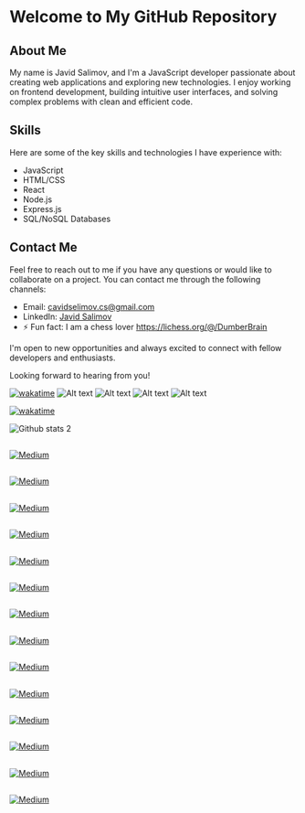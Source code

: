 <!--
**JavidSelimov12345/JavidSelimov12345** is a ✨ _special_ ✨ repository because its `README.md` (this file) appears on your GitHub profile.
https://i.ytimg.com/vi/ly3m6mv5qvg/maxresdefault.jpg
https://64.media.tumblr.com/2d0af9c90d1b1107313cc20bda01548a/tumblr_outwxnanpp1u79o2lo1_1280.gifv
https://miro.medium.com/max/1400/0*C-cPP9D2MIyeexAT.gif
Here are some ideas to get you started:

- 🔭 I’m currently working on ...
- 🌱 I’m currently improving ...
- 👯 I’m looking to collaborate on ...
- 🤔 I’m looking for help with ...
- 💬 Ask me about ...
- 📫 How to reach me: ...
- 😄 Pronouns: ...
- ⚡ Fun fact: ...
- 🌱 Favorite programming languages :  JavaScript Ruby  Python   
- 🌱 Favorite tools  :  React Django Node js
- 💬 On linkedin https://www.linkedin.com/in/javidsalim/
 - 💬 On medium https://medium.com/@cavidselimov.cs
 - ![React](https://64.media.tumblr.com/2d0af9c90d1b1107313cc20bda01548a/tumblr_outwxnanpp1u79o2lo1_1280.gifv) 
  ![](https://komarev.com/ghpvc/?username=javidselimov)

![React](https://img.shields.io/badge/react-%2320232a.svg?style=for-the-badge&logo=react&logoColor=%2361DAFB)
![JWT](https://img.shields.io/badge/JWT-black?style=for-the-badge&logo=JSON%20web%20tokens)
![Jinja](https://img.shields.io/badge/jinja-white.svg?style=for-the-badge&logo=jinja&logoColor=black)
![Express.js](https://img.shields.io/badge/express.js-%23404d59.svg?style=for-the-badge&logo=express&logoColor=%2361DAFB)
![Expo](https://img.shields.io/badge/expo-1C1E24?style=for-the-badge&logo=expo&logoColor=#D04A37)
	![Django](https://img.shields.io/badge/django-%23092E20.svg?style=for-the-badge&logo=django&logoColor=white)
 ![Chart.js](https://img.shields.io/badge/chart.js-F5788D.svg?style=for-the-badge&logo=chart.js&logoColor=white)
 ![Bootstrap](https://img.shields.io/badge/bootstrap-%23563D7C.svg?style=for-the-badge&logo=bootstrap&logoColor=white)
 ![Apollo-GraphQL](https://img.shields.io/badge/-ApolloGraphQL-311C87?style=for-the-badge&logo=apollo-graphql)
 	![MUI](https://img.shields.io/badge/MUI-%230081CB.svg?style=for-the-badge&logo=mui&logoColor=white)
  ![NPM](https://img.shields.io/badge/NPM-%23000000.svg?style=for-the-badge&logo=npm&logoColor=white)
  ![NestJS](https://img.shields.io/badge/nestjs-%23E0234E.svg?style=for-the-badge&logo=nestjs&logoColor=white)
  	![Next JS](https://img.shields.io/badge/Next-black?style=for-the-badge&logo=next.js&logoColor=white)
   ![NodeJS](https://img.shields.io/badge/node.js-6DA55F?style=for-the-badge&logo=node.js&logoColor=white)
   ![React Router](https://img.shields.io/badge/React_Router-CA4245?style=for-the-badge&logo=react-router&logoColor=white)
   ![Redux](https://img.shields.io/badge/redux-%23593d88.svg?style=for-the-badge&logo=redux&logoColor=white)
   ![SASS](https://img.shields.io/badge/SASS-hotpink.svg?style=for-the-badge&logo=SASS&logoColor=white)
   ![Styled Components](https://img.shields.io/badge/styled--components-DB7093?style=for-the-badge&logo=styled-components&logoColor=white)
   ![Vite](https://img.shields.io/badge/vite-%23646CFF.svg?style=for-the-badge&logo=vite&logoColor=white)
   ![Yarn](https://img.shields.io/badge/yarn-%232C8EBB.svg?style=for-the-badge&logo=yarn&logoColor=white)
   
   ![Vercel](https://img.shields.io/badge/vercel-%23000000.svg?style=for-the-badge&logo=vercel&logoColor=white)
   ![Netlify](https://img.shields.io/badge/netlify-%23000000.svg?style=for-the-badge&logo=netlify&logoColor=#00C7B7)
   ![Firebase](https://img.shields.io/badge/firebase-%23039BE5.svg?style=for-the-badge&logo=firebase)
   ![Android Studio](https://img.shields.io/badge/Android%20Studio-3DDC84.svg?style=for-the-badge&logo=android-studio&logoColor=white)
   ![Visual Studio Code](https://img.shields.io/badge/Visual%20Studio%20Code-0078d7.svg?style=for-the-badge&logo=visual-studio-code&logoColor=white)
   
   ![JavaScript](https://img.shields.io/badge/javascript-%23323330.svg?style=for-the-badge&logo=javascript&logoColor=%23F7DF1E)
   ![Python](https://img.shields.io/badge/python-3670A0?style=for-the-badge&logo=python&logoColor=ffdd54)
   ![TypeScript](https://img.shields.io/badge/typescript-%23007ACC.svg?style=for-the-badge&logo=typescript&logoColor=white)
 
   ![HTML5](https://img.shields.io/badge/html5-%23E34F26.svg?style=for-the-badge&logo=html5&logoColor=white)
   ![Markdown](https://img.shields.io/badge/markdown-%23000000.svg?style=for-the-badge&logo=markdown&logoColor=white)

-->


<!-- https://user-images.githubusercontent.com/44189780/225109030-92a5c57e-2d61-4b82-9622-39af8f5bf6b3.mp4 -->



# Welcome to My GitHub Repository

## About Me
My name is Javid Salimov, and I'm a JavaScript developer passionate about creating web applications and exploring new technologies. I enjoy working on frontend development, building intuitive user interfaces, and solving complex problems with clean and efficient code.

## Skills
Here are some of the key skills and technologies I have experience with:

- JavaScript
- HTML/CSS
- React
- Node.js
- Express.js
- SQL/NoSQL Databases

## Contact Me
Feel free to reach out to me if you have any questions or would like to collaborate on a project. You can contact me through the following channels:

- Email: [cavidselimov.cs@gmail.com](mailto:cavidselimov.cs@gmail.com)
- LinkedIn: [Javid Salimov](https://www.linkedin.com/in/javidsalim/)
- ⚡ Fun fact: I am a chess lover  https://lichess.org/@/DumberBrain

I'm open to new opportunities and always excited to connect with fellow developers and enthusiasts.

Looking forward to hearing from you!


[![wakatime](https://wakatime.com/badge/user/d5de5aaf-24b1-4a23-8fd7-2b48a35fdd16.svg)](https://wakatime.com/@d5de5aaf-24b1-4a23-8fd7-2b48a35fdd16)
![Alt text](https://wakatime.com/share/@Z_Salimov/568d6676-ef2c-48c3-8fe1-73d18c964f53.svg)
![Alt text](https://wakatime.com/share/@Z_Salimov/1b5d351b-f26f-4e40-8cda-3de5f5f2be05.svg)
![Alt text](https://wakatime.com/share/@Z_Salimov/5bbfb96a-14bf-4bcb-b333-6834a55d82ae.svg)
![Alt text](https://wakatime.com/share/@Z_Salimov/57b597ab-8152-4a56-a95b-43d8b866f2d8.svg)


   
[![wakatime](https://wakatime.com/badge/user/d5de5aaf-24b1-4a23-8fd7-2b48a35fdd16.svg)](https://wakatime.com/@d5de5aaf-24b1-4a23-8fd7-2b48a35fdd16)

 ![Github stats 2](https://github-readme-stats.vercel.app/api?username=JavidSelimov&show_icons=true&theme=github_dark&title_color=#dadadad&card_width=200)
 
 
 ##

[![Medium](https://miro.medium.com/v2/resize:fit:750/format:webp/1*NRwdLyQ-kuWeg7MnuYcULQ.png)](https://medium.com/@cavidselimov.cs/dependency-injection-in-javascript-21cec9a573df)


 
 
   ##

[![Medium](https://miro.medium.com/v2/resize:fit:640/format:webp/1*oplPFew7c-9GiHPzAuKRzw.png)](https://medium.com/@cavidselimov.cs/unleashing-the-power-of-new-target-in-javascript-an-epic-adventure-of-quirky-variable-names-b08a18d5d4c)



   ##

[![Medium](https://miro.medium.com/v2/resize:fit:640/format:webp/1*Yy4wbUijuVY-WNx0o34tbw.png)](https://medium.com/@cavidselimov.cs/the-power-of-closures-in-javascript-implementing-the-singleton-design-pattern-f1ee81a227fc)




   ##

[![Medium](https://miro.medium.com/v2/resize:fit:640/format:webp/1*jn4HisrvthDk6RI6KOjzdw.png)](https://medium.com/@cavidselimov.cs/webpack-vs-vite-a-comparison-of-two-popular-javascript-build-tools-6ca568c14bb2)


   
   ##

[![Medium](https://miro.medium.com/v2/resize:fit:640/format:webp/1*ZjdvcwHlqbYDfwxFHU_JZA.png)](https://medium.com/@cavidselimov.cs/factory-design-pattern-2cf59225b8b2)
 
 
  
   
   ##

[![Medium](https://miro.medium.com/v2/resize:fit:640/format:webp/1*JrE5ONJ--YT2gOg0dL-CuQ.png)](https://medium.com/@cavidselimov.cs/revealing-module-pattern-a4f62fe062bd)
 
 
  ##
[![Medium](https://miro.medium.com/v2/resize:fit:640/format:webp/1*LIZ1zcssgQomGYNaT61E8w.png)](https://medium.com/@cavidselimov.cs/currenttarget-vs-target-differences-93462ab0c7d9)
## 
  
 ##
[![Medium](https://miro.medium.com/v2/resize:fit:1200/format:webp/1*EnTcQ_ZwCfanS64UNlBowg.png)](https://medium.com/@cavidselimov.cs/this-episode-i-will-create-redux-from-scratch-and-implement-it-on-html-with-vanilla-js-for-3e2ceac23896)
## 

##
[![Medium](https://res.cloudinary.com/dwdywnfuw/image/upload/v1676052044/medium/films_from_blob_rym9qm.png)](https://medium.com/@cavidselimov.cs/download-films-from-blob-url-3e12ed351730)
##
[![Medium](https://res.cloudinary.com/dwdywnfuw/image/upload/v1676052043/medium/sanity_eagqvd.png)](https://medium.com/@cavidselimov.cs/sanity-io-2223fe0210b3)

##
[![Medium](https://res.cloudinary.com/dwdywnfuw/image/upload/v1676052403/medium/films_from_blob_f24hff.png)](https://medium.com/@cavidselimov.cs/ejs-express-web-development-e31391d22847)
##

[![Medium](https://res.cloudinary.com/dwdywnfuw/image/upload/v1676053125/medium/films_from_blob_pl3ci4.png)](https://medium.com/@cavidselimov.cs/ceo-and-react-js-3a9b1d8ac48e) 


##

[![Medium](https://res.cloudinary.com/dwdywnfuw/image/upload/v1676053661/medium/films_from_blob_ohltgf.png)](https://medium.com/@cavidselimov.cs/expo-constants-65293fddef4a)


##

[![Medium](https://res.cloudinary.com/dwdywnfuw/image/upload/v1676054471/medium/films_from_blob_h1ddfr.png)](https://medium.com/@cavidselimov.cs/express-middleware-36f1a331fd8c)

